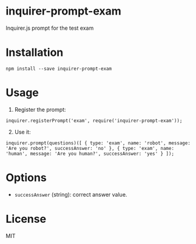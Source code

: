 # inquirer-prompt-exam
Inquirer.js prompt for the test exam

# Installation

`
npm install --save inquirer-prompt-exam
`

# Usage

1. Register the prompt:

`
inquirer.registerPrompt('exam', require('inquirer-prompt-exam'));
`

2. Use it:

`
inquirer.prompt(questions)([
    {
        type: 'exam',
        name: 'robot',
        message: 'Are you robot?',
        successAnswer: 'no'
    },
    {
        type: 'exam',
        name: 'human',
        message: 'Are you human?',
        successAnswer: 'yes'
    }
]);
`

# Options

* `successAnswer` (string): correct answer value.

# License

MIT

